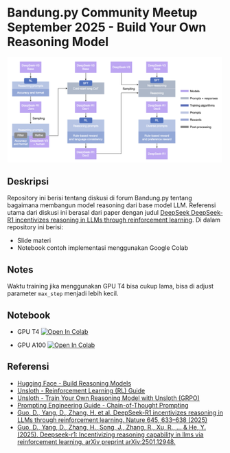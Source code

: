 # Bandung.py Community Meetup September 2025 - Build Your Own Reasoning Model

<img src="images/deepseek-r1-training-pipeline.png" alt="deepseek-training-pipeline" width="500"/>

## Deskripsi

Repository ini berisi tentang diskusi di forum Bandung.py tentang bagaimana membangun model reasoning dari base model LLM. Referensi utama dari diskusi ini berasal dari paper dengan judul [DeepSeek DeepSeek-R1 incentivizes reasoning in LLMs through reinforcement learning](https://www.nature.com/articles/s41586-025-09422-z). Di dalam repository ini berisi:

- Slide materi
- Notebook contoh implementasi menggunakan Google Colab

## Notes

Waktu training jika menggunakan GPU T4 bisa cukup lama, bisa di adjust parameter `max_step` menjadi lebih kecil.

## Notebook

- GPU T4 <a target="_blank" href="https://colab.research.google.com/drive/1pvvOaKw-EtE3n-Wy7-68K44hLhkwOkTd?usp=sharing">
  <img src="https://colab.research.google.com/assets/colab-badge.svg" alt="Open In Colab"/>
</a>

- GPU A100 <a target="_blank" href="https://colab.research.google.com/drive/1ps_94n7HP7joqrPQotLLmIA6G3fwQ1qR?usp=sharing">
  <img src="https://colab.research.google.com/assets/colab-badge.svg" alt="Open In Colab"/>
</a>

## Referensi

- [Hugging Face - Build Reasoning Models](https://huggingface.co/learn/llm-course/en/chapter12/1?fw=pt)
- [Unsloth - Reinforcement Learning (RL) Guide](https://docs.unsloth.ai/basics/reinforcement-learning-rl-guide)
- [Unsloth - Train Your Own Reasoning Model with Unsloth (GRPO)](https://unsloth.ai/blog/r1-reasoning)
- [Prompting Engineering Guide - Chain-of-Thought Prompting](https://www.promptingguide.ai/techniques/cot)
- [Guo, D., Yang, D., Zhang, H. et al. DeepSeek-R1 incentivizes reasoning in LLMs through reinforcement learning. Nature 645, 633–638 (2025)](https://www.nature.com/articles/s41586-025-09422-z)
- [Guo, D., Yang, D., Zhang, H., Song, J., Zhang, R., Xu, R., ... & He, Y. (2025). Deepseek-r1: Incentivizing reasoning capability in llms via reinforcement learning. arXiv preprint arXiv:2501.12948.](https://arxiv.org/abs/2501.12948)

